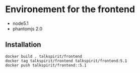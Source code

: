 # Environement for the frontend

* node5.1
* phantomjs 2.0

## Installation

    docker build . talkspirit/frontend
    docker tag talkspirit/frontend talkspirit/frontend:5.1
    docker push talkspirit/frontend::5.1
